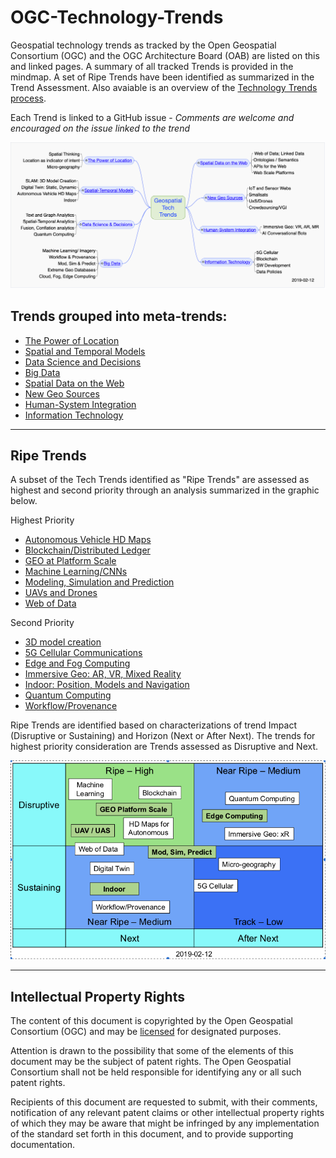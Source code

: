 # OGC-Technology-Trends
Geospatial technology trends as tracked by the Open Geospatial Consortium (OGC) and the OGC Architecture Board (OAB) are listed on this and linked pages. A summary of all tracked Trends is provided in the mindmap.  A set of Ripe Trends have been identified as summarized in the Trend Assessment.  Also avaiable is an overview of the [Technology Trends process](http://www.opengeospatial.org/OGCTechTrends).

Each Trend is linked to a GitHub issue - *Comments are welcome and encouraged on the issue linked to the trend*

![Tech Trends Mindmap](images/TechTrendsMindmap.png)


## Trends grouped into meta-trends:

   * [The Power of Location](chapter-01.adoc)
   * [Spatial and Temporal Models](chapter-02.adoc)
   * [Data Science and Decisions](chapter-04.adoc)
   * [Big Data](chapter-03.adoc)
   * [Spatial Data on the Web](chapter-05.adoc)
   * [New Geo Sources](chapter-06.adoc)
   * [Human-System Integration](chapter-07.adoc)
   * [Information Technology](chapter-08.adoc)

___________

## Ripe Trends

A subset of the Tech Trends identified as "Ripe Trends" are assessed as highest and second priority through an analysis summarized in the graphic below.

Highest Priority
* [Autonomous Vehicle HD Maps](Trends/AutonomousVehiclesHDMaps.adoc)
* [Blockchain/Distributed Ledger](Trends/BlockchainAnddistributedledger.adoc)
* [GEO at Platform Scale](Trends/GEOAtPlatformScale.adoc)
* [Machine Learning/CNNs](Trends/MachineLearning.adoc)
* [Modeling, Simulation and Prediction](Trends/ModSimPredict.adoc)
* [UAVs and Drones](Trends/UXS.adoc)
* [Web of Data](Trends/WebofData.adoc)

Second Priority
* [3D model creation](Trends/3DModels.adoc)
* [5G Cellular Communications](Trends/5G.adoc)
* [Edge and Fog Computing](Trends/EdgeIntelligenceAndFogComputing.adoc)
* [Immersive Geo: AR, VR, Mixed Reality](Trends/ImmersiveGeo.adoc)
* [Indoor: Position, Models and Navigation](Trends/Indoor.adoc)
* [Quantum Computing](Trends/QuantumComputing.adoc)
* [Workflow/Provenance](Trends/WorkflowAndProvenance.adoc)

Ripe Trends are identified based on characterizations of trend Impact (Disruptive or Sustaining) and Horizon (Next or After Next).  The trends for highest priority consideration are Trends assessed as Disruptive and Next.

![Trend Assessment](images/TrendAssessment.png)
___________


## Intellectual Property Rights

The content of this document is copyrighted by the Open Geospatial Consortium (OGC) and may be [licensed](https://github.com/opengeospatial/er_template/blob/master/LICENSE) for designated purposes.

Attention is drawn to the possibility that some of the elements of this document may be the subject of patent rights. The Open Geospatial Consortium shall not be held responsible for identifying any or all such patent rights.

Recipients of this document are requested to submit, with their comments, notification of any relevant patent claims or other intellectual property rights of which they may be aware that might be infringed by any implementation of the standard set forth in this document, and to provide supporting documentation.
